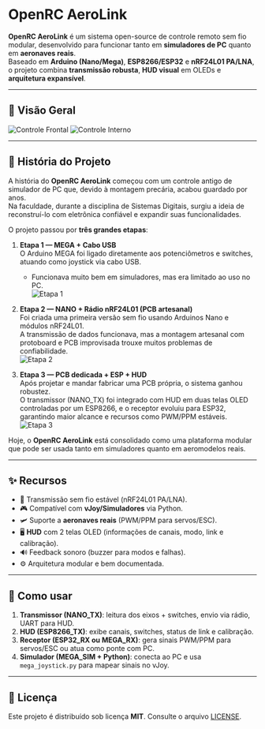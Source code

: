 # OpenRC AeroLink

**OpenRC AeroLink** é um sistema open-source de controle remoto sem fio modular, desenvolvido para funcionar tanto em **simuladores de PC** quanto em **aeronaves reais**.  
Baseado em **Arduino (Nano/Mega)**, **ESP8266/ESP32** e **nRF24L01 PA/LNA**, o projeto combina **transmissão robusta**, **HUD visual** em OLEDs e **arquitetura expansível**.

---

## 📸 Visão Geral
![Controle Frontal](docs/images/controle-frontal.jpg)
![Controle Interno](docs/images/controle-interno.jpg)

---

## 📖 História do Projeto

A história do **OpenRC AeroLink** começou com um controle antigo de simulador de PC que, devido à montagem precária, acabou guardado por anos.  
Na faculdade, durante a disciplina de Sistemas Digitais, surgiu a ideia de reconstruí-lo com eletrônica confiável e expandir suas funcionalidades.

O projeto passou por **três grandes etapas**:

1. **Etapa 1 — MEGA + Cabo USB**  
   O Arduino MEGA foi ligado diretamente aos potenciômetros e switches, atuando como joystick via cabo USB.  
   - Funcionava muito bem em simuladores, mas era limitado ao uso no PC.  
   ![Etapa 1](docs/images/etapa1-mega-usb.jpg)

2. **Etapa 2 — NANO + Rádio nRF24L01 (PCB artesanal)**  
   Foi criada uma primeira versão sem fio usando Arduinos Nano e módulos nRF24L01.  
   A transmissão de dados funcionava, mas a montagem artesanal com protoboard e PCB improvisada trouxe muitos problemas de confiabilidade.  
   ![Etapa 2](docs/images/etapa2-nano-rf.jpg)

3. **Etapa 3 — PCB dedicada + ESP + HUD**  
   Após projetar e mandar fabricar uma PCB própria, o sistema ganhou robustez.  
   O transmissor (NANO_TX) foi integrado com HUD em duas telas OLED controladas por um ESP8266, e o receptor evoluiu para ESP32, garantindo maior alcance e recursos como PWM/PPM estáveis.  
   ![Etapa 3](docs/images/etapa3-pcb-esp.jpg)

Hoje, o **OpenRC AeroLink** está consolidado como uma plataforma modular que pode ser usada tanto em simuladores quanto em aeromodelos reais.

---

## ✨ Recursos
- 📡 Transmissão sem fio estável (nRF24L01 PA/LNA).  
- 🎮 Compatível com **vJoy/Simuladores** via Python.  
- 🛩️ Suporte a **aeronaves reais** (PWM/PPM para servos/ESC).  
- 🖥️ **HUD** com 2 telas OLED (informações de canais, modo, link e calibração).  
- 🔊 Feedback sonoro (buzzer para modos e falhas).  
- ⚙️ Arquitetura modular e bem documentada.

---

## 🚀 Como usar
1. **Transmissor (NANO_TX)**: leitura dos eixos + switches, envio via rádio, UART para HUD.  
2. **HUD (ESP8266_TX)**: exibe canais, switches, status de link e calibração.  
3. **Receptor (ESP32_RX ou MEGA_RX)**: gera sinais PWM/PPM para servos/ESC ou atua como ponte com PC.  
4. **Simulador (MEGA_SIM + Python)**: conecta ao PC e usa `mega_joystick.py` para mapear sinais no vJoy.

---

## 📌 Licença
Este projeto é distribuído sob licença **MIT**. Consulte o arquivo [LICENSE](LICENSE).
